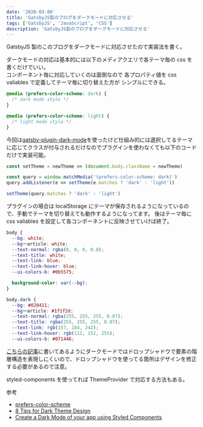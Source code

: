 ```yaml
---
date: '2020-03-08'
title: 'GatsbyJS製のブログをダークモードに対応させる'
tags: ['GatsbyJS', 'JavaScript', 'CSS']
description: 'GatsbyJS製のブログをダークモードに対応させる'
---
```


GatsbyJS 製のこのブログをダークモードに対応させたので実装法を書く。

ダークモードの対応は基本的には以下のメディアクエリで各テーマ毎の css を書くだけでいい。  
コンポーネント毎に対応していくのは面倒なので 各プロパティ値を css valiables で定義してテーマ毎に切り替えた方が
シンプルにできる。

```css
@media (prefers-color-scheme: dark) {
  /* dark mode style */
}

@media (prefers-color-scheme: light) {
  /* light mode style */
}
```

今回は[gatsby-plugin-dark-mode](https://github.com/insin/gatsby-plugin-dark-mode)を使ったけど仕組み的には選択してるテーマに応じてクラスが付与されるだけなのでプラグインを使わなくても以下のコードだけで実装可能。

```javascript
const setTheme = newTheme => (document.body.className = newTheme)

const query = window.matchMedia('(prefers-color-scheme: dark)')
query.addListener(e => setTheme(e.matches ? 'dark' : 'light'))

setTheme(query.matches ? 'dark' : 'light')
```

プラグインの場合は localStorage にテーマが保存されるようになっているので、手動でテーマを切り替えても動作するようになってます。
後はテーマ毎に css valiables を設定して各コンポーネントに反映させていけば終了。

```css
body {
  --bg: white;
  --bgーarticle: white;
  --text-normal: rgba(0, 0, 0, 0.8);
  --text-title: white;
  --text-link: blue;
  --text-link-hover: blue;
  --ui-colors-b: #0b5575;

  background-color: var(--bg);
}

body.dark {
  --bg: #020411;
  --bgーarticle: #1f1f2d;
  --text-normal: rgba(255, 255, 255, 0.87);
  --text-title: rgba(255, 255, 255, 0.87);
  --text-link: rgb(157, 184, 242);
  --text-link-hover: rgb(111, 152, 255);
  --ui-colors-b: #071446;
```

[こちらの記事](https://uxplanet.org/8-tips-for-dark-theme-design-8dfc2f8f7ab6)に書いてあるようにダークモードではドロップシャドウで要素の階層構造を表現しにくいので、ドロップシャドウを使ってる箇所はデザインを修正する必要があるので注意。

styled-components を使ってれば ThemeProvider で対応する方法もある。

参考

- [prefers-color-scheme](https://developer.mozilla.org/en-US/docs/Web/CSS/@media/prefers-color-scheme)
- [8 Tips for Dark Theme Design](https://uxplanet.org/8-tips-for-dark-theme-design-8dfc2f8f7ab6)
- [Create a Dark Mode of your app using Styled Components](https://medium.com/swlh/create-a-dark-mode-of-your-app-using-styled-components-a44bc5a59330)
